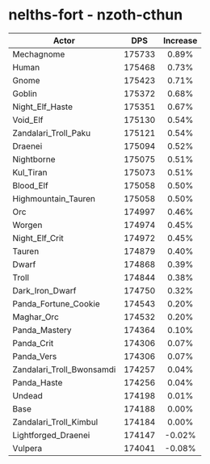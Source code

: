 # nelths-fort - nzoth-cthun
| Actor | DPS | Increase |
|---|:---:|:---:|
|Mechagnome|175733|0.89%|
|Human|175468|0.73%|
|Gnome|175423|0.71%|
|Goblin|175372|0.68%|
|Night_Elf_Haste|175351|0.67%|
|Void_Elf|175130|0.54%|
|Zandalari_Troll_Paku|175121|0.54%|
|Draenei|175094|0.52%|
|Nightborne|175075|0.51%|
|Kul_Tiran|175073|0.51%|
|Blood_Elf|175058|0.50%|
|Highmountain_Tauren|175058|0.50%|
|Orc|174997|0.46%|
|Worgen|174974|0.45%|
|Night_Elf_Crit|174972|0.45%|
|Tauren|174879|0.40%|
|Dwarf|174868|0.39%|
|Troll|174844|0.38%|
|Dark_Iron_Dwarf|174750|0.32%|
|Panda_Fortune_Cookie|174543|0.20%|
|Maghar_Orc|174532|0.20%|
|Panda_Mastery|174364|0.10%|
|Panda_Crit|174306|0.07%|
|Panda_Vers|174306|0.07%|
|Zandalari_Troll_Bwonsamdi|174257|0.04%|
|Panda_Haste|174256|0.04%|
|Undead|174198|0.01%|
|Base|174188|0.00%|
|Zandalari_Troll_Kimbul|174184|0.00%|
|Lightforged_Draenei|174147|-0.02%|
|Vulpera|174041|-0.08%|
